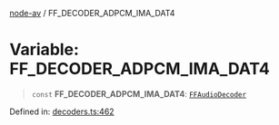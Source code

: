 [node-av](../globals.md) / FF\_DECODER\_ADPCM\_IMA\_DAT4

# Variable: FF\_DECODER\_ADPCM\_IMA\_DAT4

> `const` **FF\_DECODER\_ADPCM\_IMA\_DAT4**: [`FFAudioDecoder`](../type-aliases/FFAudioDecoder.md)

Defined in: [decoders.ts:462](https://github.com/seydx/av/blob/f8631fc881b394300b1479f511d55cf1c370a87f/src/constants/decoders.ts#L462)
